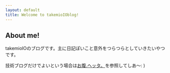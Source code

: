 ```yaml
---
layout: default
title: Welcome to takemioIOblog!
---
```

## About me!
takemioIOのブログです。主に日記ぽいこと意外をつらつらとしていきたいやつです。

技術ブログだけでよいという場合は[お腹.ヘッタ。](http://takeio.hatenablog.com/)を参照してしあ〜: )
